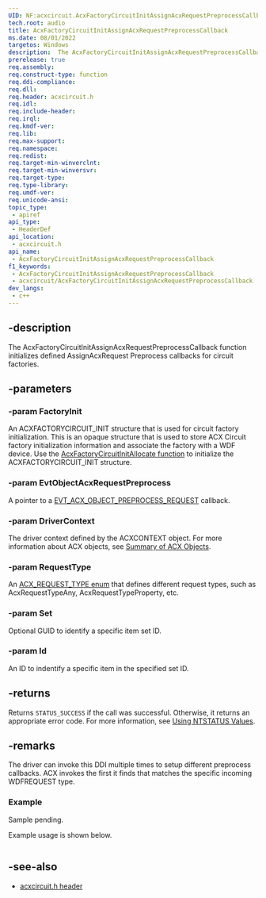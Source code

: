 ```yaml
---
UID: NF:acxcircuit.AcxFactoryCircuitInitAssignAcxRequestPreprocessCallback
tech.root: audio
title: AcxFactoryCircuitInitAssignAcxRequestPreprocessCallback
ms.date: 08/01/2022
targetos: Windows
description:  The AcxFactoryCircuitInitAssignAcxRequestPreprocessCallback function add a WDFREQUEST preprocess callback.
prerelease: true
req.assembly: 
req.construct-type: function
req.ddi-compliance: 
req.dll: 
req.header: acxcircuit.h
req.idl: 
req.include-header: 
req.irql: 
req.kmdf-ver: 
req.lib: 
req.max-support: 
req.namespace: 
req.redist: 
req.target-min-winverclnt: 
req.target-min-winversvr: 
req.target-type: 
req.type-library: 
req.umdf-ver: 
req.unicode-ansi: 
topic_type:
 - apiref
api_type:
 - HeaderDef
api_location:
 - acxcircuit.h
api_name:
 - AcxFactoryCircuitInitAssignAcxRequestPreprocessCallback
f1_keywords:
 - AcxFactoryCircuitInitAssignAcxRequestPreprocessCallback
 - acxcircuit/AcxFactoryCircuitInitAssignAcxRequestPreprocessCallback
dev_langs:
 - c++
---
```


## -description

The AcxFactoryCircuitInitAssignAcxRequestPreprocessCallback function initializes defined AssignAcxRequest Preprocess callbacks for circuit factories.

## -parameters

### -param FactoryInit

An ACXFACTORYCIRCUIT_INIT structure that is used for circuit factory initialization. This is an opaque structure that is used to store ACX Circuit factory initialization information and associate the factory with a WDF device.
Use the [AcxFactoryCircuitInitAllocate function](nf-acxcircuit-acxfactorycircuitinitallocate.md) to initialize the ACXFACTORYCIRCUIT_INIT structure.

### -param EvtObjectAcxRequestPreprocess

A pointer to a [EVT_ACX_OBJECT_PREPROCESS_REQUEST](/windows-hardware/drivers/ddi/acxrequest/nc-acxrequest-evt_acx_object_preprocess_request) callback. 

### -param DriverContext

The driver context defined by the ACXCONTEXT object.  For more information about ACX objects, see [Summary of ACX Objects](/windows-hardware/drivers/audio/acx-summary-of-objects).

### -param RequestType

An [ACX_REQUEST_TYPE enum](/windows-hardware/drivers/ddi/acxrequest/ne-acxrequest-acx_request_type)  that defines different request types, such as AcxRequestTypeAny, AcxRequestTypeProperty, etc. 

### -param Set

Optional GUID to identify a specific item set ID.

### -param Id

An ID to indentify a specific item in the specified set ID.

## -returns

Returns `STATUS_SUCCESS` if the call was successful. Otherwise, it returns an appropriate error code. For more information, see [Using NTSTATUS Values](/windows-hardware/drivers/kernel/using-ntstatus-values).

## -remarks

The driver can invoke this DDI multiple times to setup different preprocess callbacks. ACX invokes the first it finds that matches the specific incoming WDFREQUEST type.

### Example

Sample pending.

Example usage is shown below.

```cpp

```

## -see-also

- [acxcircuit.h header](index.md)

